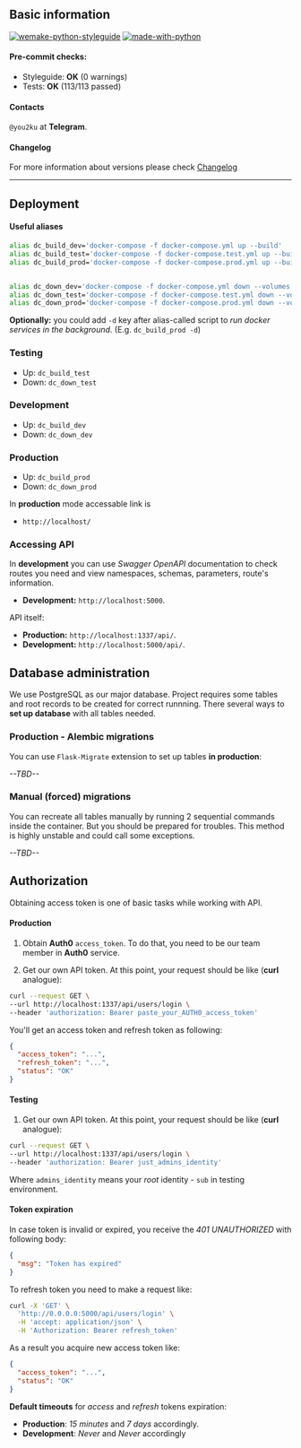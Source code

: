 ## Basic information

[![wemake-python-styleguide](https://img.shields.io/badge/style-wemake-000000.svg)](https://github.com/wemake-services/wemake-python-styleguide)
[![made-with-python](https://img.shields.io/badge/Made%20with-Python-1f425f.svg)](https://www.python.org/)

#### Pre-commit checks:
- Styleguide: **OK** (0 warnings)
- Tests: **OK** (113/113 passed)

#### Contacts 
```@you2ku``` at **Telegram**.

#### Changelog
For more information about versions please check [Changelog](https://gitlab.com/baltazar1697/tmtar_api/-/blob/df4ac122e9b35c7aede9b49b489aeaaf03959b36/CHANGELOG.md)

-----------------------------------

## Deployment

#### Useful aliases
``` bash
alias dc_build_dev='docker-compose -f docker-compose.yml up --build'
alias dc_build_test='docker-compose -f docker-compose.test.yml up --build --abort-on-container-exit'
alias dc_build_prod='docker-compose -f docker-compose.prod.yml up --build'


alias dc_down_dev='docker-compose -f docker-compose.yml down --volumes --remove-orphans'
alias dc_down_test='docker-compose -f docker-compose.test.yml down --volumes --remove-orphans'
alias dc_down_prod='docker-compose -f docker-compose.prod.yml down --volumes --remove-orphans'
```
**Optionally:** you could add ```-d``` key after alias-called script to *run docker services in the background*. 
(E.g. ```dc_build_prod -d```)
### Testing
- Up: ```dc_build_test```
- Down: ```dc_down_test```
### Development
- Up: ```dc_build_dev```
- Down: ```dc_down_dev```
### Production
- Up: ```dc_build_prod```
- Down: ```dc_down_prod```

In **production** mode accessable link is
 - ```http://localhost/ ```

### Accessing API
In **development** you can use *Swagger OpenAPI* documentation to check routes you need and view namespaces, schemas, parameters, route's information.
- **Development:** ```http://localhost:5000```.

API itself:
- **Production:** ```http://localhost:1337/api/```.
- **Development:** ```http://localhost:5000/api/```.

## Database administration
We use PostgreSQL as our major database. Project requires some tables and root records to be created for correct runnning.
There several ways to **set up database** with all tables needed.

### Production - Alembic migrations

You can use ```Flask-Migrate``` extension to set up tables **in production**:

*--TBD--*

### Manual (forced) migrations
You can recreate all tables manually by running 2 sequential commands inside the container. 
But you should be prepared for troubles. This method is highly unstable and could call some exceptions.

*--TBD--*


## Authorization
Obtaining access token is one of basic tasks while working with API.
#### Production
1. Obtain **Auth0** ```access_token```.
To do that, you need to be our team member in **Auth0** service.
   
2. Get our own API token. At this point, your request should be like (**curl** analogue): 
``` bash
curl --request GET \
--url http://localhost:1337/api/users/login \
--header 'authorization: Bearer paste_your_AUTH0_access_token'
```
You'll get an access token and refresh token as following:
``` json
{
  "access_token": "...",
  "refresh_token": "...",
  "status": "OK"
}
```


#### Testing
1. Get our own API token. At this point, your request should be like (**curl** analogue): 
``` bash
curl --request GET \
--url http://localhost:1337/api/users/login \
--header 'authorization: Bearer just_admins_identity'
```
Where ```admins_identity``` means your *root* identity - ```sub``` in testing environment.

#### Token expiration
In case token is invalid or expired, you receive the *401 UNAUTHORIZED* with following body:
```json
{
  "msg": "Token has expired"
}
```
To refresh token you need to make a request like:
``` bash
curl -X 'GET' \
  'http://0.0.0.0:5000/api/users/login' \
  -H 'accept: application/json' \
  -H 'Authorization: Bearer refresh_token'
```
As a result you acquire new access token like:
```json
{
  "access_token": "...",
  "status": "OK"
}
```

**Default timeouts** for *access* and *refresh* tokens expiration:
- **Production**: *15 minutes* and *7 days* accordingly.
- **Development**: *Never* and *Never* accordingly
